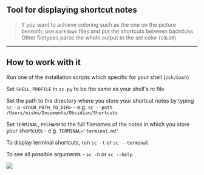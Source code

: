 ## Tool for displaying shortcut notes

> If you want to achieve coloring such as the one on the picture beneath, use `markdown` files and put the shortcuts between backticks
> Other filetypes parse the whole output to the set color (`COLOR`)

---
## How to work with it
Run one of the installation scripts which specific for your shell (`zsh/bash`)  

Set `SHELL_PROFILE` in `sc.py` to be the same as your shell's rc file  

Set the path to the directory where you store your shortcut notes by typing `sc -p <YOUR_PATH_TO_DIR>` - e.g. `sc --path /Users/misho/Documents/Obsidian/Shortcuts`  

Set `TERMINAL`, `PYCHARM` to the full filenames of the notes in which you store your shortcuts - e.g. `TERMINAL='terminal.md'`  

To display terminal shortcuts, run `sc -t` or `sc --terminal`

To see all possible arguments - `sc -h` or `sc --help`


<img src="https://i.ibb.co/zGsrqJh/Screenshot-2022-08-24-at-10-49-32.png"/>
